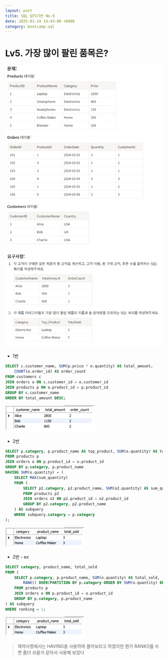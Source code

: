 ```yaml
---
layout: post
title: SQL 달리기반 No.6
date: 2025-01-24 14:43:00 +0900
category: bootcamp-sql
---
```


# Lv5. 가장 많이 팔린 품목은?

![run6-1](/public/img/sql-run/run6-1.png)
![run6-2](/public/img/sql-run/run6-2.png)

- 1번

```sql
SELECT c.customer_name, SUM(p.price * o.quantity) AS total_amount, 
    COUNT(o.order_id) AS order_count
FROM customers c
JOIN orders o ON c.customer_id = o.customer_id
JOIN products p ON o.product_id = p.product_id
GROUP BY c.customer_name
ORDER BY total_amount DESC;
```
![run6-3](/public/img/sql-run/run6-3.png)

- 2번

```sql
SELECT p.category, p.product_name AS top_product, SUM(o.quantity) AS total_sold
FROM products p
JOIN orders o ON p.product_id = o.product_id
GROUP BY p.category, p.product_name
HAVING SUM(o.quantity) = ( 
	SELECT MAX(sum_quantity)
	FROM (
		SELECT p2.category, p2.product_name, SUM(o2.quantity) AS sum_quantity
		FROM products p2
		JOIN orders o2 ON p2.product_id = o2.product_id
		GROUP BY p2.category, p2.product_name
    ) AS subquery
	WHERE subquery.category = p.category
);
```
![run6-4](/public/img/sql-run/run6-4.png)

- 2번 - ex
```sql
SELECT category, product_name, total_sold
FROM (
    SELECT p.category, p.product_name, SUM(o.quantity) AS total_sold, 
        RANK() OVER(PARTITION BY p.category ORDER BY SUM(o.quantity) DESC) AS ranking
    FROM products p
    JOIN orders o ON p.product_id = o.product_id
    GROUP BY p.category, p.product_name
) AS subquery
WHERE ranking = 1;
```
![run6-4](/public/img/sql-run/run6-4.png)
> 제약사항에서는 HAVING을 사용하여 풀어보라고 하였지만 뭔가 RANK()를 쓰면 좀더 쉬울거 같아서 사용해 보았다